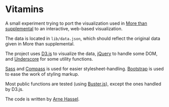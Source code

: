 # Vitamins

A small experiment trying to port the visualization used in [More than supplemental](http://sblattindesign.wordpress.com/2012/01/04/supplemental/) to an interactive, web-based visualization.

The data is located in `lib/data.json`, which should reflect the original data given in More than supplemental.

The project uses [D3.js](http://d3js.org/) to visualize the data, [jQuery](http://jquery.com/) to handle some DOM, and [Underscore](http://underscorejs.org/) for some utility functions.

[Sass](http://sass-lang.com/) and [Compass](http://compass-style.org/) is used for easier stylesheet-handling. [Bootstrap](http://twitter.github.com/bootstrap/) is used to ease the work of styling markup.

Most public functions are tested (using [Buster.js](http://busterjs.org)), except the ones handled by D3.js.

The code is written by [Arne Hassel](http://icanhasweb.net).